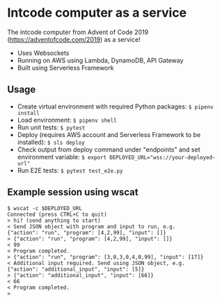 # Intcode computer as a service

The intcode computer from Advent of Code 2019 (https://adventofcode.com/2019) as a service!

- Uses Websockets
- Running on AWS using Lambda, DynamoDB, API Gateway
- Built using Serverless Framework

## Usage
- Create virtual environment with required Python packages: `$ pipenv install`
- Load environment: `$ pipenv shell`
- Run unit tests: `$ pytest`
- Deploy (requires AWS account and Serverless Framework to be installed): `$ sls deploy`
- Check output from deploy command under "endpoints" and set environment variable: `$ export DEPLOYED_URL="wss://your-deployed-url"`
- Run E2E tests: `$ pytest test_e2e.py`

## Example session using wscat
```
$ wscat -c $DEPLOYED_URL
Connected (press CTRL+C to quit)
> hi? (send anything to start)
< Send JSON object with program and input to run, e.g.
{"action": "run", "program": [4,2,99], "input": []}
> {"action": "run", "program": [4,2,99], "input": []}
< 99
< Program completed.
> {"action": "run", "program": [3,0,3,0,4,0,99], "input": [17]}
< Additional input required. Send using JSON object, e.g.
{"action": "additional_input", "input": [5]}
> {"action": "additional_input", "input": [66]}
< 66
< Program completed.
>
```
